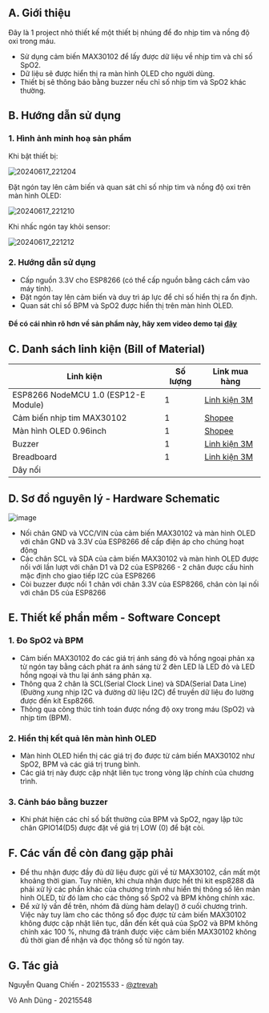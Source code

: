 ## A. Giới thiệu
  Đây là 1 project nhỏ thiết kế một thiết bị nhúng để đo nhịp tim và nồng độ oxi trong máu.
  - Sử dụng cảm biến MAX30102 để lấy được dữ liệu về nhịp tim và chỉ số SpO2.
  - Dữ liệu sẽ được hiển thị ra màn hình OLED cho người dùng.
  - Thiết bị sẽ thông báo bằng buzzer nếu chỉ số nhịp tim và SpO2 khác thường.

## B.  Hướng dẫn sử dụng
### 1. Hình ảnh minh hoạ sản phẩm
Khi bật thiết bị:

![20240617_221204](https://github.com/ztrevah/SpO2/assets/93901738/d4fc3bec-ab6d-437a-b707-f327816767ec)

Đặt ngón tay lên cảm biến và quan sát chỉ số nhịp tim và nồng độ oxi trên màn hình OLED:

![20240617_221210](https://github.com/ztrevah/SpO2/assets/93901738/d6362bab-261a-44dd-aa6d-983cf6b58289)

Khi nhấc ngón tay khỏi sensor:

![20240617_221212](https://github.com/ztrevah/SpO2/assets/93901738/fb83a006-aeb7-49b5-8f69-8f9ff298a503)

### 2. Hướng dẫn sử dụng
- Cấp nguồn 3.3V cho ESP8266 (có thể cấp nguồn bằng cách cắm vào máy tính).
- Đặt ngón tay lên cảm biến và duy trì áp lực để chỉ số hiển thị ra ổn định.
- Quan sát chỉ số BPM và SpO2 được hiển thị trên màn hình OLED.

#### Để có cái nhìn rõ hơn về sản phẩm này, hãy xem video demo tại [đây](https://drive.google.com/file/d/1ZJ9Q8RwgMdIQ0EB2SPxngzKBdT-qQ4i_/view?usp=drive_link)

## C. Danh sách linh kiện (Bill of Material)
| Linh kiện | Số lượng | Link mua hàng | 
| --- | --- | ---|
| ESP8266 NodeMCU 1.0 (ESP12-E Module) | 1 | [Linh kiện 3M](https://chotroihn.vn/module-iot-esp8266-esp-12e-cp2102-k1b7-6-8g) |
| Cảm biến nhịp tim MAX30102 | 1 | [Shopee](https://shopee.vn/Module-c%E1%BA%A3m-bi%E1%BA%BFn-nh%E1%BB%8Bp-tim-v%C3%A0-n%E1%BB%93ng-%C4%91%E1%BB%99-oxy-trong-m%C3%A1u-MAX30102-1.8-3.3V-5V-i.70782946.7316453605?sp_atk=435a61c9-8578-41a7-a56f-f4a583c9aab2&xptdk=435a61c9-8578-41a7-a56f-f4a583c9aab2) |
| Màn hình OLED 0.96inch | 1 | [Shopee](https://shopee.vn/M%C3%A0n-h%C3%ACnh-hi%E1%BB%83n-th%E1%BB%8B-128x64-Oled-0.96-Inch-giao-Ti%E1%BA%BFp-I2C-chuy%C3%AAn-d%E1%BB%A5ng-SSD1315-SSD1306-i.16504852.12103032615?sp_atk=41724e15-7898-42fd-bf72-608a1e33ee42&xptdk=41724e15-7898-42fd-bf72-608a1e33ee42) |
| Buzzer | 1 | [Linh kiện 3M](https://chotroihn.vn/coi-chip-9-5x12mm) |
| Breadboard | 1 | [Linh kiện 3M](https://chotroihn.vn/board-test-mb-102-16-5x5-5) |
| Dây nối |  |  |

## D. Sơ đồ nguyên lý - Hardware Schematic
![image](https://github.com/ztrevah/SpO2/assets/93901738/0c9eb88e-fda1-45c0-95fc-70ebf8d9ecd0)
- Nối chân GND và VCC/VIN của cảm biến MAX30102 và màn hình OLED với chân GND và 3.3V của ESP8266 để cấp điện áp cho chúng hoạt động
- Các chân SCL và SDA của cảm biến MAX30102 và màn hình OLED được nối với lần lượt với chân D1 và D2 của ESP8266 - 2 chân được cấu hình mặc định cho giao tiếp I2C của ESP8266
- Còi buzzer được nối 1 chân với chân 3.3V của ESP8266, chân còn lại nối với chân D5 của ESP8266

## E.  Thiết kế phần mềm - Software Concept
### 1. Đo SpO2 và BPM
   - Cảm biến MAX30102 đo các giá trị ánh sáng đỏ và hồng ngoại phản xạ từ ngón tay bằng cách phát ra ánh sáng từ 2 đèn LED là LED đỏ và LED hồng ngoại và thu lại ánh sáng phản xạ.
   - Thông qua 2 chân là SCL(Serial Clock Line) và SDA(Serial Data Line) (Đường xung nhịp I2C và đường dữ liệu I2C) để truyền dữ liệu đo lường được đến kít Esp8266.
   - Thông qua công thức tính toán được nồng độ oxy trong máu (SpO2) và nhịp tim (BPM).
  ### 2. Hiển thị kết quả lên màn hình OLED
  - Màn hình OLED hiển thị các giá trị đo được từ cảm biến MAX30102 như SpO2, BPM và các giá trị trung bình.
  - Các giá trị này được cập nhật liên tục trong vòng lặp chính của chương trình.
 ### 3. Cảnh báo bằng buzzer
  - Khi phát hiện các chỉ số bất thường của BPM và SpO2, ngay lập tức chân GPIO14(D5) được đặt về giá trị LOW (0) để bật còi.
## F. Các vấn đề còn đang gặp phải
- Để thu nhận được đầy đủ dữ liệu được gửi về từ MAX30102, cần mất một khoảng thời gian. Tuy nhiên, khi chưa nhận được hết thì kit esp8288 đã phải xử lý các phần khác của chương trình như hiển thị thông số lên màn hinh OLED, từ đó làm cho các thông số SpO2 và BPM không chính xác.
- Để xử lý vấn đề trên, nhóm đã dùng hàm delay() ở cuối chương trình. Việc này tuy làm cho các thông số đọc được từ cảm biến MAX30102 không được cập nhật liên tục, dẫn đến kết quả của SpO2 và BPM không chính xác 100 %, nhưng đã tránh được việc cảm biến MAX30102 không đủ thời gian để nhận và đọc thông số từ ngón tay.
## G. Tác giả
   Nguyễn Quang Chiến - 20215533 - [@ztrevah](https://github.com/ztrevah/SpO2)
   
   Võ Anh Dũng - 20215548
